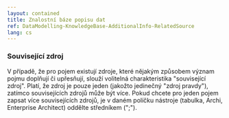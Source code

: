 ```yaml
---
layout: contained
title: Znalostní báze popisu dat
ref: DataModelling-KnowledgeBase-AdditionalInfo-RelatedSource
lang: cs
---
```


### Související zdroj

V případě, že pro pojem existují zdroje, které nějakým způsobem význam pojmu doplňují či upřesňují, slouží volitelná charakteristika "související zdroj". Platí, že zdroj je pouze jeden (jakožto jedinečný "zdroj pravdy"), zatímco souvisejících zdrojů může být více. Pokud chcete pro jeden pojem zapsat více souvisejících zdrojů, je v daném políčku nástroje (tabulka, Archi, Enterprise Architect) oddělte středníkem (";").
